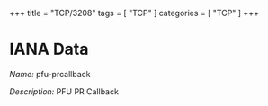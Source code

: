 +++
title = "TCP/3208"
tags = [ "TCP" ]
categories = [ "TCP" ]
+++

# IANA Data

_Name:_ pfu-prcallback

_Description:_ PFU PR Callback

